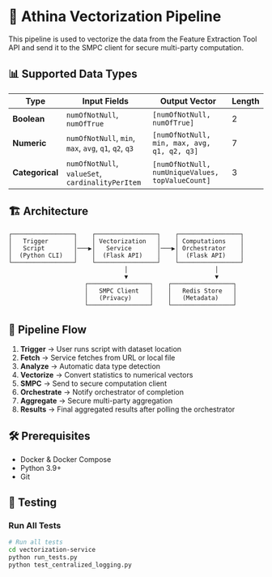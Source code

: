 # 🚀 Athina Vectorization Pipeline

This pipeline is used to vectorize the data from the Feature Extraction Tool API and send it to the SMPC client for secure multi-party computation.

## 📊 Supported Data Types

| Type | Input Fields | Output Vector | Length |
|------|--------------|---------------|--------|
| **Boolean** | `numOfNotNull`, `numOfTrue` | `[numOfNotNull, numOfTrue]` | 2 |
| **Numeric** | `numOfNotNull`, `min`, `max`, `avg`, `q1`, `q2`, `q3` | `[numOfNotNull, min, max, avg, q1, q2, q3]` | 7 |
| **Categorical** | `numOfNotNull`, `valueSet`, `cardinalityPerItem` | `[numOfNotNull, numUniqueValues, topValueCount]` | 3 |

## 🏗️ Architecture

```
┌─────────────────┐    ┌─────────────────┐    ┌─────────────────┐
│   Trigger       │    │ Vectorization   │    │ Computations    │
│   Script        │───▶│   Service       │───▶│ Orchestrator    │
│  (Python CLI)   │    │  (Flask API)    │    │  (Flask API)    │
└─────────────────┘    └─────────────────┘    └─────────────────┘
                                │                        │
                                ▼                        ▼
                     ┌─────────────────┐    ┌─────────────────┐
                     │   SMPC Client   │    │   Redis Store   │
                     │   (Privacy)     │    │   (Metadata)    │
                     └─────────────────┘    └─────────────────┘
```

## 🔄 Pipeline Flow

1. **Trigger** → User runs script with dataset location
2. **Fetch** → Service fetches from URL or local file
3. **Analyze** → Automatic data type detection
4. **Vectorize** → Convert statistics to numerical vectors
5. **SMPC** → Send to secure computation client
6. **Orchestrate** → Notify orchestrator of completion
7. **Aggregate** → Secure multi-party aggregation
8. **Results** → Final aggregated results after polling the orchestrator


## 🛠️ Prerequisites

- Docker & Docker Compose
- Python 3.9+
- Git

## 🧪 Testing

### Run All Tests
```bash
# Run all tests
cd vectorization-service
python run_tests.py
python test_centralized_logging.py
```

